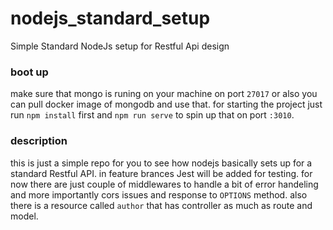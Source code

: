 # nodejs_standard_setup

Simple Standard NodeJs setup for Restful Api design

### boot up

make sure that mongo is runing on your machine on port `27017` or also you can pull docker image of mongodb and use that. for starting the project just run `npm install` first and `npm run serve` to spin up that on port `:3010`.

### description

this is just a simple repo for you to see how nodejs basically sets up for a standard Restful API. in feature brances Jest will be added for testing. for now there are just couple of middlewares to handle a bit of error handeling and more importantly cors issues and response to `OPTIONS` method. also there is a resource called `author` that has controller as much as route and model.
